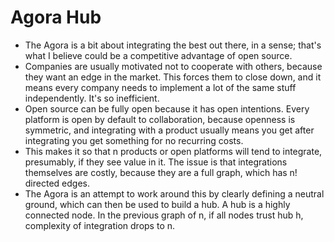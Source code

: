 # Agora Hub

- The Agora is a bit about integrating the best out there, in a sense; that's what I believe could be a competitive advantage of open source.
- Companies are usually motivated not to cooperate with others, because they want an edge in the market. This forces them to close down, and it means every company needs to implement a lot of the same stuff independently. It's so inefficient.
- Open source can be fully open because it has open intentions. Every platform is open by default to collaboration, because openness is symmetric, and integrating with a product usually means you get after integrating you get something for no recurring costs.
- This makes it so that n products or open platforms will tend to integrate, presumably, if they see value in it. The issue is that integrations themselves are costly, because they are a full graph, which has n! directed edges.
- The Agora is an attempt to work around this by clearly defining a neutral ground, which can then be used to build a hub. A hub is a highly connected node. In the previous graph of n, if all nodes trust hub h, complexity of integration drops to n.